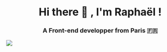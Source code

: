 <h1 align="center">Hi there 👋  , I'm Raphaël !</h1>
<h3 align="center">A Front-end developper from Paris 🇫🇷</h3>

<a href="https://github.com/antonkomarev/github-profile-views-counter">
    <img src="https://komarev.com/ghpvc/?username=your-github-username&style=flat-square">
</a>

<!-- <p align="left"> ![](https://komarev.com/ghpvc/?username=your-github-username&style=flat-square) </p> -->
<!--
**rqphy/rqphy** is a ✨ _special_ ✨ repository because its `README.md` (this file) appears on your GitHub profile.

Here are some ideas to get you started:

- 🔭 I’m currently working on ...
- 🌱 I’m currently learning ...
- 👯 I’m looking to collaborate on ...
- 🤔 I’m looking for help with ...
- 💬 Ask me about ...
- 📫 How to reach me: ...
- 😄 Pronouns: ...
- ⚡ Fun fact: ...
-->
